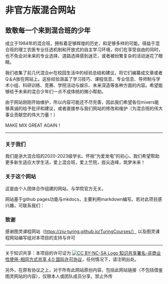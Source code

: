 # 非官方版混合网站
## 致敬每一个来到混合班的少年
成立于1984年的混合班，拥有着足够辉煌的历史，和足够多样的可能。得益于混合班的理工农医专业任选机制和开放式的自主学习环境，你们在享受自由的同时，也不免会对未来的专业选择、道路选择感到迷茫，或者被纷繁复杂的活动迷花了眼睛。

我们收集了前几代混合er在校园生活中的经验总结和建议，将它们编纂成文章或者Q＆A放在网站上。这些经验涵盖了学习技巧、课程信息、专业信息、导师制与学术小组、科研训练、竞赛、学院活动与娱乐、未来深造等各种方面的内容。希望能够给予未来的混合少年们一点不成体统的微小帮助。

由于网站刚刚开始维护，所以内容可能还不尽完善，因此我们希望各位mixers能够真诚的给予批评和建议，或者直接参与我们网站的修改和维护（为混合班的伟大事业贡献您的伟大力量！）

MAKE MIX GREAT AGAIN！

--- 

### 关于我们
我们是浙大混合班的2020-2023级学长。怀揣“为爱发电”的初心，我们希望帮助更多新生适应大学生活，爱上混合班，爱上竺院，拔尖造峰，筑梦未来！
### 关于这个网站
这是由个人团体合作组建的网站，与学院官方无关。

网站基于github pages功能与mkdocs，主要利用markdown编写。若对此项目感兴趣，可联系我们：

### 致谢
感谢图灵课程网站（https://zju-turing.github.io/TuringCourses/） 以及图灵课程网站编写组对本项目的支持与许可

--- 

关于知识共享：本项目的许可证为  [![CC BY-NC-SA Logo](https://i.creativecommons.org/l/by-nc-sa/4.0/80x15.png) 知识共享署名-非商业性使用-相同方式共享 4.0 国际许可协议](https://creativecommons.org/licenses/by-nc-sa/4.0/deed.zh)，任何情况下，请注明出处。

另外，在原有协议之上，对于所有此网站原创内容，包括此网站链接（不包括借鉴图灵网站的内容），仅限本人或团队成员分享，禁止外传
